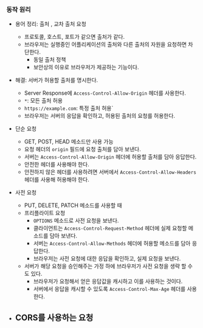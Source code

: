 ### 동작 원리

- 용어 정리: 출처 , 교차 출처 요청
	- 프로토콜, 호스트, 포트가 같으면 출처가 같다.
	- 브라우저는 실행중인 어플리케이션의 출처와 다른 출처의 자원을 요청하면 차단한다.
		- 동일 출처 정책
		- 보안상의 이유로 브라우저가 제공하는 기능이다.
- 해결: 서버가 허용할 출처를 명시한다.
	-  Server Response에 `Access-Control-Allow-Origin` 헤더를 사용한다.
	- `*`: 모든 출처 허용
	- `https://example.com`: 특정 출처 허용`
	- 브라우저는 서버의 응답을 확인하고, 허용된 출처의 요청를 허용한다.
- 단순 요청
	- GET, POST, HEAD 메소드만 사용 가능
	- 요청 헤더의  `origin` 필드에 요청 출처를 담아 보낸다.
	- 서버는 `Access-Control-Allow-Origin` 헤더에 허용할 출처를 담아 응답한다.
	- 안전한 헤더를 사용해야 한다.
	- 안전하지 않은 헤더를 사용하려면 서버에서 `Access-Control-Allow-Headers` 헤더를 사용해 허용해야 한다.
- 사전 요청
	- PUT, DELETE, PATCH 메소드를 사용할 때
	- 프리플라이트 요청
	    - `OPTIONS` 메소드로 사전 요청을 보낸다.
	    - 클라이언트는 `Access-Control-Request-Method` 헤더에 실제 요청할 메소드를 담아 보낸다.
	    - 서버는 `Access-Control-Allow-Methods` 헤더에 허용할 메소드를 담아 응답한다.
	    - 브라우저는 사전 요청에 대한 응답을 확인하고, 실제 요청을 보낸다.
	- 서버가 해당 요청을 승인해주는 가정 하에 브라우저가 사전 요청을 생략 할 수 도 있다.
		- 브라우저가 요청해서 얻은 응답값을 캐시하고 이를 사용하는 것이다.
		- 서버에서 응답을 캐시할 수 있도록 `Access-Control-Max-Age` 헤더를 사용한다.

- CORS를 사용하는 요청
	- 
